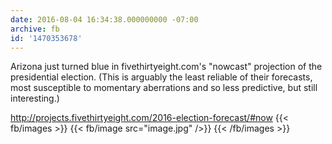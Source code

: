 ```yaml
---
date: 2016-08-04 16:34:38.000000000 -07:00
archive: fb
id: '1470353678'
---
```


Arizona just turned blue in fivethirtyeight.com's "nowcast" projection of the presidential election. (This is arguably the least reliable of their forecasts, most susceptible to momentary aberrations and so less predictive, but still interesting.)

 http://projects.fivethirtyeight.com/2016-election-forecast/#now
{{< fb/images >}}
{{< fb/image src="image.jpg" />}}
{{< /fb/images >}}
